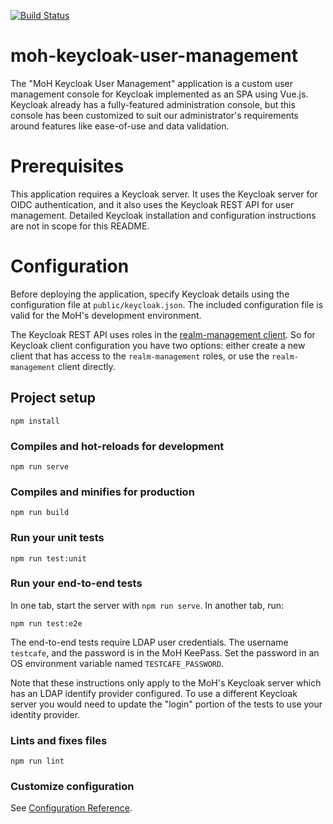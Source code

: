 [![Build Status](https://travis-ci.org/bcgov/moh-keycloak-user-management.svg?branch=master)](https://travis-ci.org/bcgov/moh-keycloak-user-management)

# moh-keycloak-user-management

The "MoH Keycloak User Management" application is a custom user management console for Keycloak implemented as an SPA using Vue.js. Keycloak already has a fully-featured administration console, but this console has been customized to suit our administrator's requirements around features like ease-of-use and data validation.

# Prerequisites

This application requires a Keycloak server. It uses the Keycloak server for OIDC authentication, and it also uses the Keycloak REST API for user management. Detailed Keycloak installation and configuration instructions are not in scope for this README.

# Configuration

 Before deploying the application, specify Keycloak details using the configuration file at `public/keycloak.json`. The included configuration file is valid for the MoH's development environment.

The Keycloak REST API uses roles in the [realm-management client](https://www.keycloak.org/docs/latest/server_admin/#_per_realm_admin_permissions). So for Keycloak client configuration you have two options: either create a new client that has access to the `realm-management` roles, or use the `realm-management` client directly.


## Project setup

```
npm install
```

### Compiles and hot-reloads for development
```
npm run serve
```

### Compiles and minifies for production
```
npm run build
```

### Run your unit tests
```
npm run test:unit
```

### Run your end-to-end tests

In one tab, start the server with `npm run serve`. In another tab, run:

```
npm run test:e2e
```

The end-to-end tests require LDAP user credentials. The username `testcafe`, and the password is in the MoH KeePass. Set the password in an OS environment variable named `TESTCAFE_PASSWORD`. 

Note that these instructions only apply to the MoH's Keycloak server which has an LDAP identify provider configured. To use a different Keycloak server you would need to update the "login" portion of the tests to use your identity provider.

### Lints and fixes files
```
npm run lint
```

### Customize configuration
See [Configuration Reference](https://cli.vuejs.org/config/).
